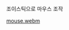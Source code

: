 조이스틱으로 마우스 조작

[mouse.webm](https://user-images.githubusercontent.com/68237656/187381523-748de7bf-482f-44c5-9eeb-7b03d248f710.webm)
